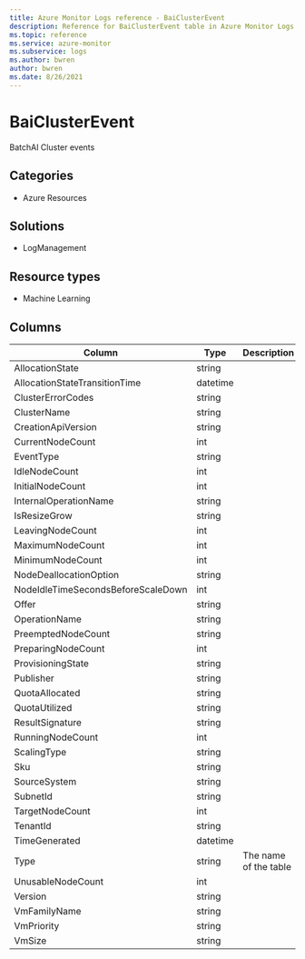```yaml
---
title: Azure Monitor Logs reference - BaiClusterEvent
description: Reference for BaiClusterEvent table in Azure Monitor Logs.
ms.topic: reference
ms.service: azure-monitor
ms.subservice: logs
ms.author: bwren
author: bwren
ms.date: 8/26/2021
---
```


# BaiClusterEvent

 BatchAI Cluster events

## Categories

- Azure Resources
## Solutions

- LogManagement
## Resource types

- Machine Learning




## Columns

|Column|Type|Description|
|---|---|---|
|AllocationState|string||
|AllocationStateTransitionTime|datetime||
|ClusterErrorCodes|string||
|ClusterName|string||
|CreationApiVersion|string||
|CurrentNodeCount|int||
|EventType|string||
|IdleNodeCount|int||
|InitialNodeCount|int||
|InternalOperationName|string||
|IsResizeGrow|string||
|LeavingNodeCount|int||
|MaximumNodeCount|int||
|MinimumNodeCount|int||
|NodeDeallocationOption|string||
|NodeIdleTimeSecondsBeforeScaleDown|int||
|Offer|string||
|OperationName|string||
|PreemptedNodeCount|string||
|PreparingNodeCount|int||
|ProvisioningState|string||
|Publisher|string||
|QuotaAllocated|string||
|QuotaUtilized|string||
|ResultSignature|string||
|RunningNodeCount|int||
|ScalingType|string||
|Sku|string||
|SourceSystem|string||
|SubnetId|string||
|TargetNodeCount|int||
|TenantId|string||
|TimeGenerated|datetime||
|Type|string|The name of the table|
|UnusableNodeCount|int||
|Version|string||
|VmFamilyName|string||
|VmPriority|string||
|VmSize|string||
